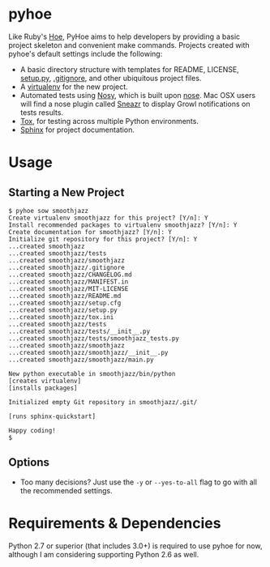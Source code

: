 # pyhoe

Like Ruby's [Hoe](https://github.com/seattlerb/hoe), PyHoe aims
to help developers by providing a basic project skeleton and 
convenient make commands. Projects created with pyhoe's default
settings include the following:

- A basic directory structure with templates for README, LICENSE,
  [setup.py](http://docs.python.org/distutils/setupscript.html),
  [.gitignore](http://help.github.com/ignore-files/), and other
  ubiquitous project files.
- A [virtualenv](http://pypi.python.org/pypi/virtualenv) for the new
  project.
- Automated tests using [Nosy](https://bitbucket.org/douglatornell/nosy),
  which is built upon [nose](http://readthedocs.org/docs/nose/en/latest/).
  Mac OSX users will find a nose plugin called [Sneazr](https://github.com/jessemiller/Sneazr)
  to display Growl notifications on tests results.
- [Tox](http://tox.readthedocs.org/en/latest/index.html), for testing
  across multiple Python environments.
- [Sphinx](http://sphinx.pocoo.org/) for project documentation.


# Usage

## Starting a New Project

    $ pyhoe sow smoothjazz
    Create virtualenv smoothjazz for this project? [Y/n]: Y
    Install recommended packages to virtualenv smoothjazz? [Y/n]: Y
    Create documentation for smoothjazz? [Y/n]: Y
    Initialize git repository for this project? [Y/n]: Y
    ...created smoothjazz
    ...created smoothjazz/tests
    ...created smoothjazz/smoothjazz
    ...created smoothjazz/.gitignore
    ...created smoothjazz/CHANGELOG.md
    ...created smoothjazz/MANIFEST.in
    ...created smoothjazz/MIT-LICENSE
    ...created smoothjazz/README.md
    ...created smoothjazz/setup.cfg
    ...created smoothjazz/setup.py
    ...created smoothjazz/tox.ini
    ...created smoothjazz/tests
    ...created smoothjazz/tests/__init__.py
    ...created smoothjazz/tests/smoothjazz_tests.py
    ...created smoothjazz/smoothjazz
    ...created smoothjazz/smoothjazz/__init__.py
    ...created smoothjazz/smoothjazz/main.py

    New python executable in smoothjazz/bin/python
    [creates virtualenv]
    [installs packages]
   
    Initialized empty Git repository in smoothjazz/.git/

    [runs sphinx-quickstart]
    
    Happy coding!
    $

## Options

- Too many decisions? Just use the `-y` or `--yes-to-all` flag to go
  with all the recommended settings.

# Requirements & Dependencies

Python 2.7 or superior (that includes 3.0+) is required to use pyhoe for now,
although I am considering supporting Python 2.6 as well.
